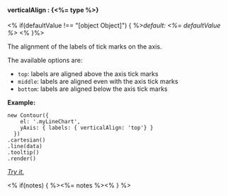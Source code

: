 #### **verticalAlign** : {<%= type %>}

<% if(defaultValue !== "[object Object]") { %>*default: <%= defaultValue %>* <% }%>

The alignment of the labels of tick marks on the axis.

The available options are: 

* `top`: labels are aligned above the axis tick marks
* `middle`: labels are aligned even with the axis tick marks
* `bottom`: labels are aligned below the axis tick marks

**Example:**

    new Contour({
        el: '.myLineChart',
        yAxis: { labels: { verticalAlign: 'top'} }
      })
    .cartesian()
    .line(data)
    .tooltip()
    .render()

*[Try it.](<%= jsFiddleLink %>)*

<% if(notes) { %><%= notes %><% } %>



